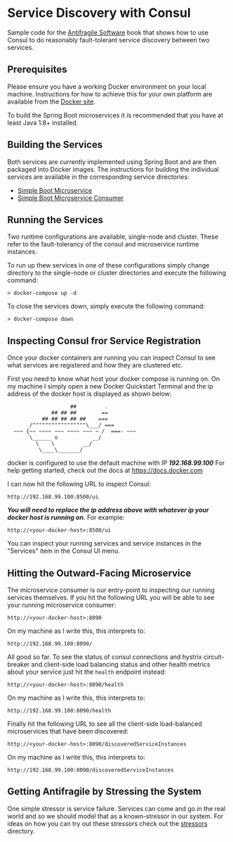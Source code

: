 # Service Discovery with Consul

Sample code for the [Antifragile Software](https://leanpub.com/antifragilesoftware) book that shows how to use Consul to do reasonably fault-tolerant service discovery between two services.

## Prerequisites

Please ensure you have a working Docker environment on your local machine. Instructions for how to achieve this for your own platform are available from the [Docker site](https://docs.docker.com/engine/installation/).

To build the Spring Boot microservices it is recommended that you have at least Java 1.8+ installed.

## Building the Services

Both services are currently implemented using Spring Boot and are then packaged into Docker images. The instructions for building the individual services are available in the corresponding service directories:

* [Simple Boot Microservice](sample-services/simple-boot-microservice)
* [Simple Boot Microservice Consumer](sample-services/simple-boot-microservice-consumer)

## Running the Services

Two runtime configurations are available, single-node and cluster. These refer to the fault-tolerancy of the consul and microservice runtime instances.

To run up thew services in one of these configurations simply change directory to the single-node or cluster directories and execute the following command:

`> docker-compose up -d`

To close the services down, simply execute the following command:

`> docker-compose down`

## Inspecting Consul fror Service Registration

Once your docker containers are running you can inspect Consul to see what services are registered and how they are clustered etc.

First you need to know what host your docker compose is running on. On my machine I simply open a new Docker Quickstart Terminal and the ip address of the docker host is displayed as shown below:

                        ##         .
                  ## ## ##        ==
               ## ## ## ## ##    ===
           /"""""""""""""""""\___/ ===
      ~~~ {~~ ~~~~ ~~~ ~~~~ ~~~ ~ /  ===- ~~~
           \______ o           __/
             \    \         __/
              \____\_______/


docker is configured to use the default machine with IP ***192.168.99.100***
For help getting started, check out the docs at https://docs.docker.com

I can now hit the following URL to inspect Consul:

`http://192.168.99.100:8500/ui`

***You will need to replace the ip address above with whatever ip your docker host is running on.*** For example:

`http://<your-docker-host>:8500/ui`

You can inspect your running services and service instances in the "Services" item in the Consul UI menu.

## Hitting the Outward-Facing Microservice

The microservice consumer is our entry-point to inspecting our running services themselves. If you hit the following URL you will be able to see your running microservice consumer:

`http://<your-docker-host>:8090`

On my machine as I write this, this interprets to:

`http://192.168.99.100:8090/`

All good so far. To see the status of consul connections and hystrix circuit-breaker and client-side load balancing status and other health metrics about your service just hit the `health` endpoint instead:

`http://<your-docker-host>:8090/health`

On my machine as I write this, this interprets to:

`http://192.168.99.100:8090/health`

Finally hit the following URL to see all the client-side load-balanced microservices that have been discovered:

`http://<your-docker-host>:8090/discoveredServiceInstances`

On my machine as I write this, this interprets to:

`http://192.168.99.100:8090/discoveredServiceInstances`

## Getting Antifragile by Stressing the System

One simple stressor is service failure. Services can come and go in the real world and so we should model that as a known-stressor in our system. For ideas on how you can try out these stressors check out the [stressors](stressors) directory.



 
